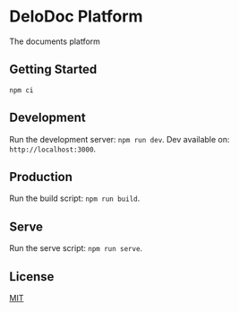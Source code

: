 # DeloDoc Platform

The documents platform

## Getting Started

```
npm ci
```

## Development

Run the development server: `npm run dev`.
Dev available on: `http://localhost:3000`.

## Production

Run the build script: `npm run build`.

## Serve

Run the serve script: `npm run serve`.

## License

[MIT](https://github.com/DeloDoc/delodoc-plaform/blob/main/LICENSE)
